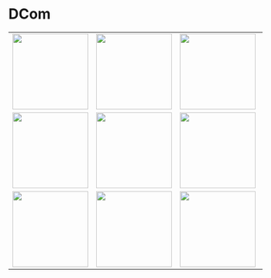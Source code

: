 # DCom

<table>
  <tr>
    <td><img src="https://imgur.com/apcuTnd.png" width="150" height="auto"></td>
    <td><img src="https://imgur.com/wMzQW6c.png" width="150" height="auto"></td>
    <td><img src="https://imgur.com/62hnkOY.png" width="150" height="auto"></td>
    <td><img src="https://imgur.com/dPRgzzg.png" width="150" height="auto"></td>
    <td><img src="https://imgur.com/VaVg0hM.png" width="150" height="auto"></td>
  </tr>
  <tr>
    <td><img src="https://imgur.com/wEBNlMY.png" width="150" height="auto"></td>
    <td><img src="https://imgur.com/zwMIpW9.png" width="150" height="auto"></td>
    <td><img src="https://imgur.com/p9vI49D.png" width="150" height="auto"></td>
    <td><img src="https://imgur.com/nlq78Nj.png" width="150" height="auto"></td>
    <td><img src="https://imgur.com/p6wHI1U.png" width="150" height="auto"></td>
  </tr>
  <tr>
    <td><img src="https://imgur.com/HPOnwBB.png" width="150" height="auto"></td>
    <td><img src="https://imgur.com/fa1C0M3.png" width="150" height="auto"></td>
    <td><img src="https://imgur.com/gBPAx0v.png" width="150" height="auto"></td>
    <td><img src="https://imgur.com/2HrrBts.png" width="150" height="auto"></td>
  </tr>
</table>
